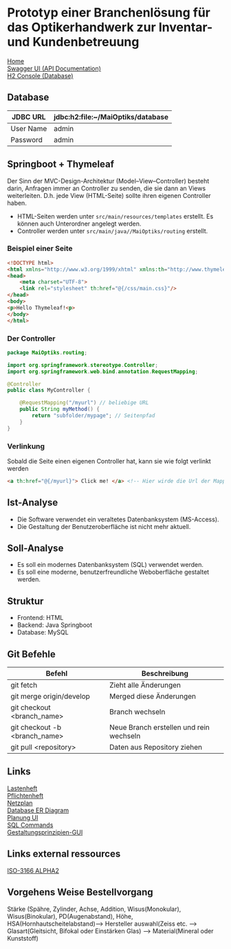 # Prototyp einer Branchenlösung für das Optikerhandwerk zur Inventar- und Kundenbetreuung

[Home](http://localhost:8080/)   
[Swagger UI (API Documentation)](http://localhost:8080/api/swagger)   
[H2 Console (Database)](http://localhost:8080/console)   
 

## Database
| JDBC URL  | jdbc:h2:file:~/MaiOptiks/database |
|-----------|-----------------------------------|
| User Name | admin                             |
| Password  | admin                             |


## Springboot + Thymeleaf

Der Sinn der MVC-Design-Architektur (Model–View–Controller) besteht darin, Anfragen immer an Controller zu senden, die sie dann an Views weiterleiten.
D.h. jede View (HTML-Seite) sollte ihren eigenen Controller haben.

- HTML-Seiten werden unter ``src/main/resources/templates`` erstellt. Es können auch Unterordner angelegt werden.
- Controller werden unter ``src/main/java//MaiOptiks/routing`` erstellt.

### Beispiel einer Seite
``` html
<!DOCTYPE html>
<html xmlns="http://www.w3.org/1999/xhtml" xmlns:th="http://www.thymeleaf.org">
<head>
    <meta charset="UTF-8">
    <link rel="stylesheet" th:href="@{/css/main.css}"/>
</head>
<body>
<p>Hello Thymeleaf!<p>
</body>
</html>

```

### Der Controller
``` java
package MaiOptiks.routing;

import org.springframework.stereotype.Controller;
import org.springframework.web.bind.annotation.RequestMapping;

@Controller
public class MyController {

    @RequestMapping("/myurl") // beliebige URL
    public String myMethod() {
        return "subfolder/mypage"; // Seitenpfad
    }
}
```

### Verlinkung
Sobald die Seite einen eigenen Controller hat, kann sie wie folgt verlinkt werden
``` html
<a th:href="@{/myurl}"> Click me! </a> <!-- Hier wirde die Url der Mapping-Methode verwendet -->
```


## Ist-Analyse

- Die Software verwendet ein veraltetes Datenbanksystem (MS-Access).
- Die Gestaltung der Benutzeroberfläche ist nicht mehr aktuell.

## Soll-Analyse

- Es soll ein modernes Datenbanksystem (SQL) verwendet werden.
- Es soll eine moderne, benutzerfreundliche Weboberfläche gestaltet werden.

## Struktur
* Frontend: HTML
* Backend: Java Springboot
* Database: MySQL

## Git Befehle
| Befehl                        | Beschreibung                            |
|-------------------------------|-----------------------------------------|
| git fetch                     | Zieht alle Änderungen                   |
| git merge origin/develop      | Merged diese Änderungen                 |
| git checkout <branch_name>    | Branch wechseln                         |
| git checkout -b <branch_name> | Neue Branch erstellen und rein wechseln |
| git pull \<repository\>       | Daten aus Repository ziehen             |

## Links
[Lastenheft](https://kstlinfo-my.sharepoint.com/:w:/g/personal/marten_knystock_campus_kstl_de/EWdrL29u_n9MoWcfNHLSBcoBSCiM-zFt9eo9uOuwIlvDog?e=k9mJ6w)
<br>
[Pflichtenheft](https://kstlinfo-my.sharepoint.com/:w:/g/personal/tom_volmer_campus_kstl_de/EQo7P0h-HmlJqI1qdyyq3ZwBZkbRvNAZmD0urwarAb6m0w?rtime=PGvW8PWA2kg)
<br>
[Netzplan](https://kstlinfo-my.sharepoint.com/:x:/g/personal/marten_knystock_campus_kstl_de/EStvpgzskKpLkfu888DZk0cBtcmsMb1jRR7kZ5JvLuGoBw)
<br>
[Database ER Diagram](https://lucid.app/lucidchart/08941d25-94ba-4ccc-87b8-e5279fa2f4c5/edit?viewport_loc=-199%2C-21%2C3426%2C1558%2C0_0&invitationId=inv_fa3c614f-6ac6-4183-a9d4-6889f62b9cfc#)
<br>
[Planung UI](https://app.moqups.com/Zbmm5mG5cZXwIF5PqtXo1HitC3PoHLhZ/view/page/ad64222d5)
<br>
[SQL Commands](https://kstlinfo-my.sharepoint.com/:w:/g/personal/tom_volmer_campus_kstl_de/EYrUUIaw3alJsl7vVZM0Y0ABsxy7KA6Vl1CtLfj-cNjzYA?e=UhQrtM)
<br>
[Gestaltungsprinzipien-GUI](https://kstlinfo-my.sharepoint.com/:w:/g/personal/frederik_niehaus_campus_kstl_de/EcWEIKDGMy1ArE_qtgtFMDMBiosmJyTMwmDV3nzhrczZiQ?e=J3oAxF)

## Links external ressources
[ISO-3166 ALPHA2](https://de.wikipedia.org/wiki/ISO-3166-1-Kodierliste)
<br>

## Vorgehens Weise Bestellvorgang
Stärke (Spähre, Zylinder, Achse, Addition, Wisus(Monokular), Wisus(Binokular), PD(Augenabstand), Höhe, HSA(Hornhautscheitelabstand)--> Hersteller auswahl(Zeiss etc. 
--> Glasart(Gleitsicht, Bifokal oder Einstärken Glas) --> Material(Mineral oder Kunststoff)
